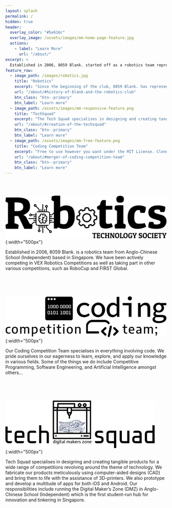 ```yaml
---
layout: splash
permalink: /
hidden: true
header:
  overlay_color: "#5e616c"
  overlay_image: /assets/images/mm-home-page-feature.jpg
  actions:
    - label: "Learn More"
      url: "/about/"
excerpt: >
  Established in 2006, 8059 Blank. started off as a robotics team representing Anglo-Chinese School (Independent). It now consists of 3 branches - The Robotics Competition Team, Coding Competition Team and TechSquad
feature_row:
  - image_path: /images/robotics.jpg
    title: "Robotics"
    excerpt: "Since the beginning of the club, 8059 Blank. has represented Anglo-Chinese School (Independent) in STEM competitions across Singapore. We have been actively competing in VEX Robotics Competitions locally as well as on the global stage in the VEX Robotics World Championship. We also take part in other various competitions, such as RoboCup, FIRST Global Challenge and Micromouse."
    url: "/about/#history-of-blank-and-the-robotics-club"
    btn_class: "btn--primary"
    btn_label: "Learn more"
  - image_path: /assets/images/mm-responsive-feature.png
    title: "TechSquad"
    excerpt: "The Tech Squad specialises in designing and creating tangible products for a wide range of competitions revolving around the theme of technology. This includes 3D printing and app development. We also run the Digital Maker’s Zone (DMZ) in Anglo-Chinese School (Independent) which is the first student-run hub for innovation and tinkering in Singapore."
    url: "/about/#creation-of-the-techsquad"
    btn_class: "btn--primary"
    btn_label: "Learn more"
  - image_path: /assets/images/mm-free-feature.png
    title: "Coding Competition Team"
    excerpt: "Free to use however you want under the MIT License. Clone it, fork it, customize it... whatever!"
    url: "/about/#merger-of-coding-competition-team"
    btn_class: "btn--primary"
    btn_label: "Learn more"      
---
```


<br/><br/>

![Robotics](images/rts.png){:width="500px"}

Established in 2006, 8059 Blank. is a robotics team from Anglo-Chinese School (Independent) based in Singapore. We have been actively competing in VEX Robotics Competitions as well as taking part in other various competitions, such as RoboCup and FIRST Global. 

<br/><br/><br/>


![Coding Competition Team](images/CCT.png){:width="500px"}

Our Coding Competition Team specialises in everything involving code. We pride ourselves in our eagerness to learn, explore, and apply our knowledge in various fields. Some of the things we do include Competitive Programming, Software Engineering, and Artificial Intelligence amongst others...

<br/><br/><br/>

![TechSquad](images/TechSquad.png){:width="500px"}

Tech Squad specialises in designing and creating tangible products for a wide range of competitions revolving around the theme of technology. We fabricate our products meticulously using computer-aided designs (CAD) and bring them to life with the assistance of 3D-printers. We also prototype and develop a multitude of apps for both iOS and Android. Our responsibilities include running the Digital Maker’s Zone (DMZ) in Anglo-Chinese School (Independent) which is the first student-run hub for innovation and tinkering in Singapore.

